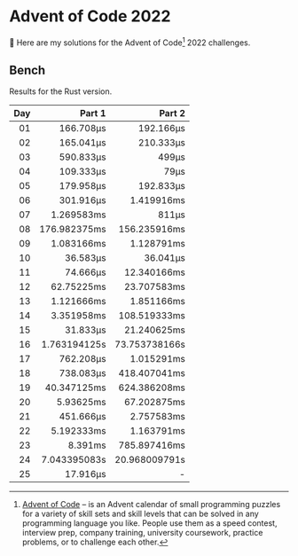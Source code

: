 # Advent of Code 2022

:wave: Here are my solutions for the Advent of Code[^aoc] 2022 challenges.

## Bench

Results for the Rust version.

<!-- BENCH TABLE -->

| Day |       Part 1 |        Part 2 |
| --: | -----------: | ------------: |
|  01 |    166.708µs |     192.166µs |
|  02 |    165.041µs |     210.333µs |
|  03 |    590.833µs |         499µs |
|  04 |    109.333µs |          79µs |
|  05 |    179.958µs |     192.833µs |
|  06 |    301.916µs |    1.419916ms |
|  07 |   1.269583ms |         811µs |
|  08 | 176.982375ms |  156.235916ms |
|  09 |   1.083166ms |    1.128791ms |
|  10 |     36.583µs |      36.041µs |
|  11 |     74.666µs |   12.340166ms |
|  12 |   62.75225ms |   23.707583ms |
|  13 |   1.121666ms |    1.851166ms |
|  14 |   3.351958ms |  108.519333ms |
|  15 |     31.833µs |   21.240625ms |
|  16 | 1.763194125s | 73.753738166s |
|  17 |    762.208µs |    1.015291ms |
|  18 |    738.083µs |  418.407041ms |
|  19 |  40.347125ms |  624.386208ms |
|  20 |    5.93625ms |   67.202875ms |
|  21 |    451.666µs |    2.757583ms |
|  22 |   5.192333ms |    1.163791ms |
|  23 |      8.391ms |  785.897416ms |
|  24 | 7.043395083s | 20.968009791s |
|  25 |     17.916µs |             - |

<!-- /BENCH TABLE -->

[^aoc]: [Advent of Code][aoc] – is an Advent calendar of small programming puzzles for a variety of skill sets and skill levels that can be solved in any programming language you like. People use them as a speed contest, interview prep, company training, university coursework, practice problems, or to challenge each other.

[aoc]: https://adventofcode.com
